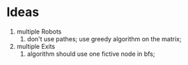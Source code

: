 # Ideas
1. multiple Robots
    1. don't use pathes; use greedy algorithm on the matrix;
2. multiple Exits
    1. algorithm should use one fictive node in bfs;
